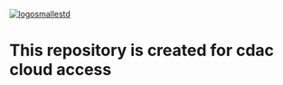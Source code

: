 [![logosmallestd](https://user-images.githubusercontent.com/51851040/60673603-c392bc00-9e95-11e9-9a86-65f01b98f52b.png)](https://github.com/ersabby)
# This repository is created for cdac cloud access
